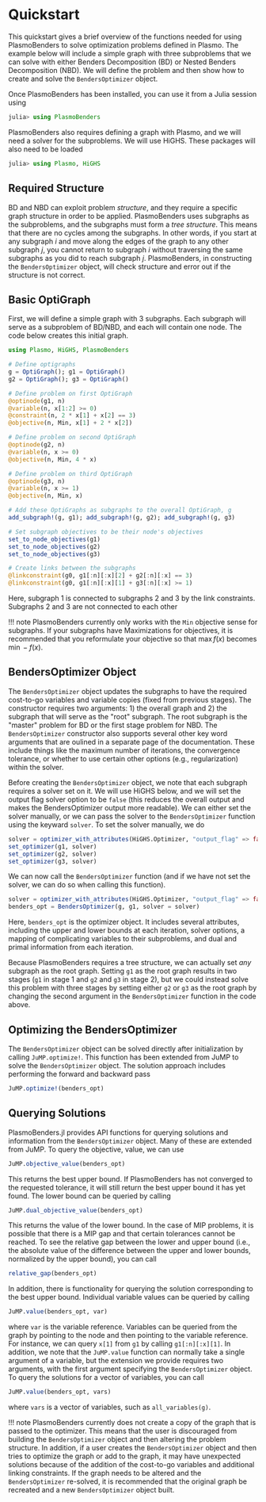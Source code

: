 # Quickstart

This quickstart gives a brief overview of the functions needed for using PlasmoBenders to solve optimization problems defined in Plasmo. The example below will include a simple graph with three subproblems that we can solve with either Benders Decomposition (BD) or Nested Benders Decomposition (NBD). We will define the problem and then show how to create and solve the `BendersOptimizer` object.

Once PlasmoBenders has been installed, you can use it from a Julia session using 

```julia 
julia> using PlasmoBenders
```

PlasmoBenders also requires defining a graph with Plasmo, and we will need a solver for the subproblems. We will use HiGHS. These packages will also need to be loaded
```julia
julia> using Plasmo, HiGHS
```

## Required Structure

BD and NBD can exploit problem _structure_, and they require a specific graph structure in order to be applied. PlasmoBenders uses subgraphs as the subproblems, and the subgraphs must form a _tree structure_. This means that there are no cycles among the subgraphs. In other words, if you start at any subgraph $i$ and move along the edges of the graph to any other subgraph $j$, you cannot return to subgraph $i$ without traversing the same subgraphs as you did to reach subgraph $j$. PlasmoBenders, in constructing the `BendersOptimizer` object, will check structure and error out if the structure is not correct.

## Basic OptiGraph

First, we will define a simple graph with 3 subgraphs. Each subgraph will serve as a subproblem of BD/NBD, and each will contain one node. The code below creates this initial graph. 

```julia
using Plasmo, HiGHS, PlasmoBenders

# Define optigraphs
g = OptiGraph(); g1 = OptiGraph()
g2 = OptiGraph(); g3 = OptiGraph()

# Define problem on first OptiGraph
@optinode(g1, n)
@variable(n, x[1:2] >= 0)
@constraint(n, 2 * x[1] + x[2] == 3)
@objective(n, Min, x[1] + 2 * x[2])

# Define problem on second OptiGraph
@optinode(g2, n)
@variable(n, x >= 0)
@objective(n, Min, 4 * x)

# Define problem on third OptiGraph
@optinode(g3, n)
@variable(n, x >= 1)
@objective(n, Min, x)

# Add these OptiGraphs as subgraphs to the overall OptiGraph, g
add_subgraph!(g, g1); add_subgraph!(g, g2); add_subgraph!(g, g3)

# Set subgraph objectives to be their node's objectives
set_to_node_objectives(g1)
set_to_node_objectives(g2)
set_to_node_objectives(g3)

# Create links between the subgraphs
@linkconstraint(g0, g1[:n][:x][2] + g2[:n][:x] == 3)
@linkconstraint(g0, g1[:n][:x][1] + g3[:n][:x] >= 1)
```

Here, subgraph 1 is connected to subgraphs 2 and 3 by the link constraints. Subgraphs 2 and 3 are not connected to each other

!!! note
    PlasmoBenders currently only works with the `Min` objective sense for subgraphs. If your subgraphs have Maximizations for objectives, it is recommended that you reformulate your objective so that $\max f(x)$ becomes $\min -f(x)$.
    
## BendersOptimizer Object
The `BendersOptimizer` object updates the subgraphs to have the required cost-to-go variables and variable copies (fixed from previous stages). The constructor requires two arguments: 1) the overall graph and 2) the subgraph that will serve as the "root" subgraph. The root subgraph is the "master" problem for BD or the first stage problem for NBD. The `BendersOptimizer` constructor also supports several other key word arguments that are oulined in a separate page of the documentation. These include things like the maximum number of iterations, the convergence tolerance, or whether to use certain other options (e.g., regularization) within the solver. 

Before creating the `BendersOptimizer` object, we note that each subgraph requires a solver set on it. We will use HiGHS below, and we will set the output flag solver option to be `false` (this reduces the overall output and makes the BendersOptimizer output more readable). We can either set the solver manually, or we can pass the solver to the `BendersOptimizer` function using the keyward `solver`. To set the solver manually, we do
```julia
solver = optimizer_with_attributes(HiGHS.Optimizer, "output_flag" => false)
set_optimizer(g1, solver)
set_optimizer(g2, solver)
set_optimizer(g3, solver)
```

We can now call the `BendersOptimizer` function (and if we have not set the solver, we can do so when calling this function).

```julia
solver = optimizer_with_attributes(HiGHS.Optimizer, "output_flag" => false)
benders_opt = BendersOptimizer(g, g1, solver = solver)
```

Here, `benders_opt` is the optimizer object. It includes several attributes, including the upper and lower bounds at each iteration, solver options, a mapping of complicating variables to their subproblems, and dual and primal information from each iteration. 

Because PlasmoBenders requires a tree structure, we can actually set _any_ subgraph as the root graph. Setting `g1` as the root graph results in two stages (`g1` in stage 1 and `g2` and `g3` in stage 2), but we could instead solve this problem with three stages by setting either `g2` or `g3` as the root graph by changing the second argument in the `BendersOptimizer` function in the code above. 

## Optimizing the BendersOptimizer

The `BendersOptimizer` object can be solved directly after initialization by calling `JuMP.optimize!`. This function has been extended from JuMP to solve the `BendersOptimizer` object. The solution approach includes performing the forward and backward pass

```julia
JuMP.optimize!(benders_opt)
```

## Querying Solutions

PlasmoBenders.jl provides API functions for querying solutions and information from the `BendersOptimizer` object. Many of these are extended from JuMP. To query the objective, value, we can use
```julia
JuMP.objective_value(benders_opt)
```
This returns the best upper bound. If PlasmoBenders has not converged to the requested tolerance, it will still return the best upper bound it has yet found. The lower bound can be queried by calling
```julia
JuMP.dual_objective_value(benders_opt)
```
This returns the value of the lower bound. In the case of MIP problems, it is possible that there is a MIP gap and that certain tolerances cannot be reached. To see the relative gap between the lower and upper bound (i.e., the absolute value of the difference between the upper and lower bounds, normalized by the upper bound), you can call
```julia
relative_gap(benders_opt)
```

In addition, there is functionality for querying the solution corresponding to the best upper bound. Individual variable values can be queried by calling
```julia
JuMP.value(benders_opt, var)
```
where `var` is the variable reference. Variables can be queried from the graph by pointing to the node and then pointing to the variable reference. For instance, we can query `x[1]` from `g1` by calling `g1[:n][:x][1]`. In addition, we note that the `JuMP.value` function can normally take a single argument of a variable, but the extension we provide requires two arguments, with the first argument specifying the `BendersOptimizer` object. To query the solutions for a vector of variables, you can call
```julia
JuMP.value(benders_opt, vars)
```
where `vars` is a vector of variables, such as `all_variables(g)`.

!!! note
    PlasmoBenders currently does not create a copy of the graph that is passed to the optimizer. This means that the user is discouraged from building the `BendersOptimizer` object and then altering the problem structure. In addition, if a user creates the `BendersOptimizer` object and then tries to optimize the graph or add to the graph, it may have unexpected solutions because of the addition of the cost-to-go variables and additional linking constraints. If the graph needs to be altered and the `BendersOptimizer` re-solved, it is recommended that the original graph be recreated and a new `BendersOptimizer` object built. 